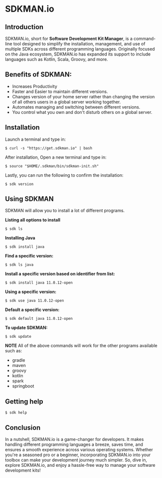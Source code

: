 # SDKMAN.io

## Introduction

SDKMAN.io, short for **Software Development Kit Manager**, is a command-line tool designed to simplify the installation, management, and use of multiple SDKs across different programming languages. Originally focused on the Java ecosystem, SDKMAN.io has expanded its support to include languages such as Kotlin, Scala, Groovy, and more.

## Benefits of SDKMAN:

- Increases Productivity 
- Faster and Easier to maintain different versions.
- Changes version of your home server rather than changing the version of all others users in a global server working together. 
- Automates managing and switching between different versions. 
- You control what you own and don't disturb others on a global server.

## Installation

Launch a terminal and type in:

```
$ curl -s "https://get.sdkman.io" | bash
```

After installation, Open a new terminal and type in:

```
$ source "$HOME/.sdkman/bin/sdkman-init.sh"
```

Lastly, you can run the following to confirm the installation:

```
$ sdk version
```

## Using SDKMAN

SDKMAN will allow you to install a lot of different programs.

**Listing all options to install**

```
$ sdk ls
```

**Installing Java**

```
$ sdk install java
```

**Find a specific version:**

```
$ sdk ls java
```

**Install a specific version based on identifier from list:**

```
$ sdk install java 11.0.12-open
```

**Using a specific version:**

```
$ sdk use java 11.0.12-open
```

**Default a specific version:**

```
$ sdk default java 11.0.12-open
```

**To update SDKMAN:**

```
$ sdk update
```

**NOTE** All of the above commands will work for the other programs available such as:

- gradle
- maven
- groovy
- kotlin
- spark
- springboot

## Getting help

```
$ sdk help
```

## Conclusion

In a nutshell, SDKMAN.io is a game-changer for developers. It makes handling different programming languages a breeze, saves time, and ensures a smooth experience across various operating systems. Whether you're a seasoned pro or a beginner, incorporating SDKMAN.io into your toolbox can make your development journey much simpler. So, dive in, explore SDKMAN.io, and enjoy a hassle-free way to manage your software development kits!
